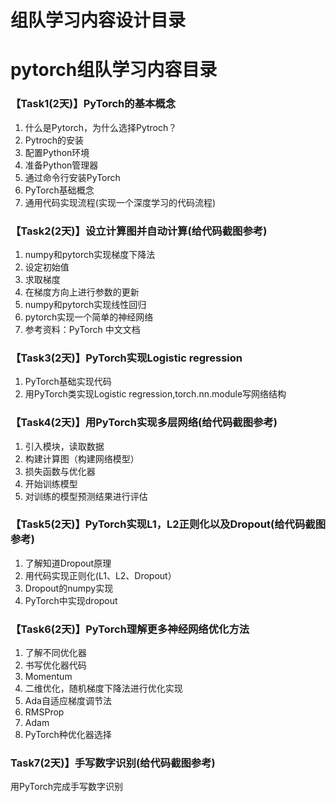 # 组队学习内容设计目录

# pytorch组队学习内容目录
### 【Task1(2天)】PyTorch的基本概念

1. 什么是Pytorch，为什么选择Pytroch？
2. Pytroch的安装
3. 配置Python环境
4. 准备Python管理器
5. 通过命令行安装PyTorch
6. PyTorch基础概念
7. 通用代码实现流程(实现一个深度学习的代码流程)
### 【Task2(2天)】设立计算图并自动计算(给代码截图参考)
1. numpy和pytorch实现梯度下降法
2. 设定初始值
3. 求取梯度
4. 在梯度方向上进行参数的更新
5. numpy和pytorch实现线性回归 
6. pytorch实现一个简单的神经网络 
7. 参考资料：PyTorch 中文文档
### 【Task3(2天)】PyTorch实现Logistic regression
1. PyTorch基础实现代码
2. 用PyTorch类实现Logistic regression,torch.nn.module写网络结构
###  【Task4(2天)】用PyTorch实现多层网络(给代码截图参考)
1. 引入模块，读取数据
2. 构建计算图（构建网络模型）
3. 损失函数与优化器
4. 开始训练模型
5. 对训练的模型预测结果进行评估
###  【Task5(2天)】PyTorch实现L1，L2正则化以及Dropout(给代码截图参考)
1. 了解知道Dropout原理
2. 用代码实现正则化(L1、L2、Dropout）
3. Dropout的numpy实现
4. PyTorch中实现dropout
###  【Task6(2天)】PyTorch理解更多神经网络优化方法
    
1. 了解不同优化器
2. 书写优化器代码
3. Momentum
4. 二维优化，随机梯度下降法进行优化实现
5. Ada自适应梯度调节法
6. RMSProp
7. Adam 
8. PyTorch种优化器选择
###  Task7(2天)】手写数字识别(给代码截图参考)
 用PyTorch完成手写数字识别

